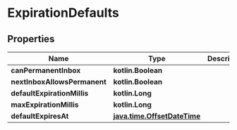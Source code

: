 
# ExpirationDefaults

## Properties
Name | Type | Description | Notes
------------ | ------------- | ------------- | -------------
**canPermanentInbox** | **kotlin.Boolean** |  | 
**nextInboxAllowsPermanent** | **kotlin.Boolean** |  | 
**defaultExpirationMillis** | **kotlin.Long** |  |  [optional]
**maxExpirationMillis** | **kotlin.Long** |  |  [optional]
**defaultExpiresAt** | [**java.time.OffsetDateTime**](java.time.OffsetDateTime) |  |  [optional]



